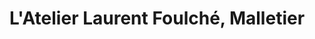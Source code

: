 ---
title: "L'Atelier Laurent Foulché, Malletier"
url: /les-cammazes/latelier-laurent-foulche-malletier/
shop: sac
---